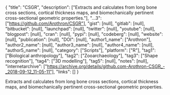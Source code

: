 {
  "title": "CSGR",
  "description": ["Extracts and calculates from long bone cross sections, cortical thickness maps, and biomechanically pertinent cross-sectional geometric properties."],
  "...3": ["https://github.com/Arothron/CSGR"],
  "gist": [null],
  "gitlab": [null],
  "bitbucket": [null],
  "launchpad": [null],
  "twitter": [null],
  "youtube": [null],
  "blogpost": [null],
  "cran": [null],
  "pypi": [null],
  "codeberg": [null],
  "website": [null],
  "publication": [null],
  "DOI": [null],
  "author1_name": ["Arothron"],
  "author2_name": [null],
  "author3_name": [null],
  "author4_name": [null],
  "author5_name": [null],
  "category": ["Scripts"],
  "platform": ["R"],
  "tag1": ["Biological anthropology"],
  "tag2": ["Zooarchaeology"],
  "tag3": ["Shape recognition"],
  "tag4": ["3D modelling"],
  "tag5": [null],
  "notes": [null],
  "internetarchive": ["https://archive.org/details/github.com-Arothron-CSGR_-_2018-09-12_11-05-11"],
  "links": []
}

<!-- Generated by csv2md.R – do not edit by hand -->

Extracts and calculates from long bone cross sections, cortical thickness maps, and biomechanically pertinent cross-sectional geometric properties.